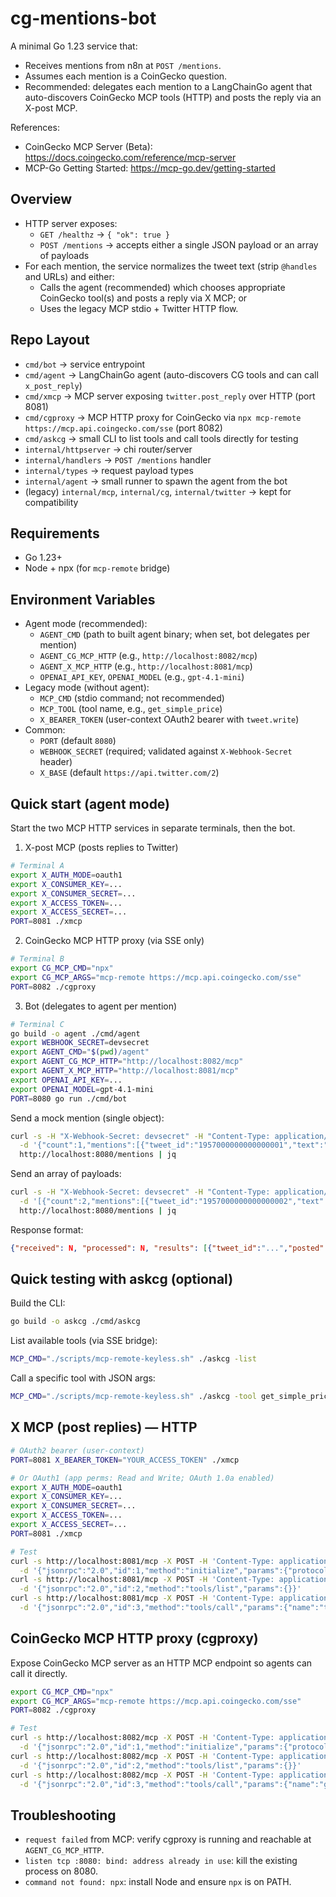# cg-mentions-bot

A minimal Go 1.23 service that:
- Receives mentions from n8n at `POST /mentions`.
- Assumes each mention is a CoinGecko question.
- Recommended: delegates each mention to a LangChainGo agent that auto-discovers CoinGecko MCP tools (HTTP) and posts the reply via an X-post MCP.

References:
- CoinGecko MCP Server (Beta): https://docs.coingecko.com/reference/mcp-server
- MCP-Go Getting Started: https://mcp-go.dev/getting-started

## Overview
- HTTP server exposes:
  - `GET /healthz` → `{ "ok": true }`
  - `POST /mentions` → accepts either a single JSON payload or an array of payloads
- For each mention, the service normalizes the tweet text (strip `@handles` and URLs) and either:
  - Calls the agent (recommended) which chooses appropriate CoinGecko tool(s) and posts a reply via X MCP; or
  - Uses the legacy MCP stdio + Twitter HTTP flow.

## Repo Layout
- `cmd/bot` → service entrypoint
- `cmd/agent` → LangChainGo agent (auto-discovers CG tools and can call `x_post_reply`)
- `cmd/xmcp` → MCP server exposing `twitter.post_reply` over HTTP (port 8081)
- `cmd/cgproxy` → MCP HTTP proxy for CoinGecko via `npx mcp-remote https://mcp.api.coingecko.com/sse` (port 8082)
- `cmd/askcg` → small CLI to list tools and call tools directly for testing
- `internal/httpserver` → chi router/server
- `internal/handlers` → `POST /mentions` handler
- `internal/types` → request payload types
- `internal/agent` → small runner to spawn the agent from the bot
- (legacy) `internal/mcp`, `internal/cg`, `internal/twitter` → kept for compatibility

## Requirements
- Go 1.23+
- Node + npx (for `mcp-remote` bridge)

## Environment Variables
- Agent mode (recommended):
  - `AGENT_CMD` (path to built agent binary; when set, bot delegates per mention)
  - `AGENT_CG_MCP_HTTP` (e.g., `http://localhost:8082/mcp`)
  - `AGENT_X_MCP_HTTP` (e.g., `http://localhost:8081/mcp`)
  - `OPENAI_API_KEY`, `OPENAI_MODEL` (e.g., `gpt-4.1-mini`)
- Legacy mode (without agent):
  - `MCP_CMD` (stdio command; not recommended)
  - `MCP_TOOL` (tool name, e.g., `get_simple_price`)
  - `X_BEARER_TOKEN` (user-context OAuth2 bearer with `tweet.write`)
- Common:
  - `PORT` (default `8080`)
  - `WEBHOOK_SECRET` (required; validated against `X-Webhook-Secret` header)
  - `X_BASE` (default `https://api.twitter.com/2`)

## Quick start (agent mode)
Start the two MCP HTTP services in separate terminals, then the bot.

1) X-post MCP (posts replies to Twitter)
```bash
# Terminal A
export X_AUTH_MODE=oauth1
export X_CONSUMER_KEY=...
export X_CONSUMER_SECRET=...
export X_ACCESS_TOKEN=...
export X_ACCESS_SECRET=...
PORT=8081 ./xmcp
```

2) CoinGecko MCP HTTP proxy (via SSE only)
```bash
# Terminal B
export CG_MCP_CMD="npx"
export CG_MCP_ARGS="mcp-remote https://mcp.api.coingecko.com/sse"
PORT=8082 ./cgproxy
```

3) Bot (delegates to agent per mention)
```bash
# Terminal C
go build -o agent ./cmd/agent
export WEBHOOK_SECRET=devsecret
export AGENT_CMD="$(pwd)/agent"
export AGENT_CG_MCP_HTTP="http://localhost:8082/mcp"
export AGENT_X_MCP_HTTP="http://localhost:8081/mcp"
export OPENAI_API_KEY=...
export OPENAI_MODEL=gpt-4.1-mini
PORT=8080 go run ./cmd/bot
```

Send a mock mention (single object):
```bash
curl -s -H "X-Webhook-Secret: devsecret" -H "Content-Type: application/json" \
  -d '{"count":1,"mentions":[{"tweet_id":"1957000000000000001","text":"btc price in usd?","author_id":"x","author_username":"u","conversation_id":"1957000000000000001","created_at":"2025-01-01T00:00:00Z"}]}' \
  http://localhost:8080/mentions | jq
```

Send an array of payloads:
```bash
curl -s -H "X-Webhook-Secret: devsecret" -H "Content-Type: application/json" \
  -d '[{"count":2,"mentions":[{"tweet_id":"1957000000000000002","text":"eth market cap?","author_id":"y","author_username":"v","conversation_id":"1957000000000000002","created_at":"2025-01-01T00:01:00Z"},{"tweet_id":"1957000000000000003","text":"Compare solana and cardano market cap","author_id":"z","author_username":"w","conversation_id":"1957000000000000003","created_at":"2025-01-01T00:02:00Z"}]}]' \
  http://localhost:8080/mentions | jq
```

Response format:
```json
{"received": N, "processed": N, "results": [{"tweet_id":"...","posted":true|false,"error":"...optional"}]}
```

## Quick testing with askcg (optional)
Build the CLI:
```bash
go build -o askcg ./cmd/askcg
```
List available tools (via SSE bridge):
```bash
MCP_CMD="./scripts/mcp-remote-keyless.sh" ./askcg -list
```
Call a specific tool with JSON args:
```bash
MCP_CMD="./scripts/mcp-remote-keyless.sh" ./askcg -tool get_simple_price -args '{"ids":"bitcoin","vs_currencies":"usd"}'
```

## X MCP (post replies) — HTTP
```bash
# OAuth2 bearer (user-context)
PORT=8081 X_BEARER_TOKEN="YOUR_ACCESS_TOKEN" ./xmcp

# Or OAuth1 (app perms: Read and Write; OAuth 1.0a enabled)
export X_AUTH_MODE=oauth1
export X_CONSUMER_KEY=...
export X_CONSUMER_SECRET=...
export X_ACCESS_TOKEN=...
export X_ACCESS_SECRET=...
PORT=8081 ./xmcp

# Test
curl -s http://localhost:8081/mcp -X POST -H 'Content-Type: application/json' \
  -d '{"jsonrpc":"2.0","id":1,"method":"initialize","params":{"protocolVersion":"2025-06-18","capabilities":{},"clientInfo":{"name":"test","version":"0.1.0"}}}'
curl -s http://localhost:8081/mcp -X POST -H 'Content-Type: application/json' \
  -d '{"jsonrpc":"2.0","id":2,"method":"tools/list","params":{}}'
curl -s http://localhost:8081/mcp -X POST -H 'Content-Type: application/json' \
  -d '{"jsonrpc":"2.0","id":3,"method":"tools/call","params":{"name":"twitter.post_reply","arguments":{"in_reply_to_tweet_id":"<tweet_id>","text":"hello from XMCP"}}}'
```

## CoinGecko MCP HTTP proxy (cgproxy)
Expose CoinGecko MCP server as an HTTP MCP endpoint so agents can call it directly.
```bash
export CG_MCP_CMD="npx"
export CG_MCP_ARGS="mcp-remote https://mcp.api.coingecko.com/sse"
PORT=8082 ./cgproxy

# Test
curl -s http://localhost:8082/mcp -X POST -H 'Content-Type: application/json' \
  -d '{"jsonrpc":"2.0","id":1,"method":"initialize","params":{"protocolVersion":"2025-06-18","capabilities":{},"clientInfo":{"name":"test","version":"0.1.0"}}}'
curl -s http://localhost:8082/mcp -X POST -H 'Content-Type: application/json' \
  -d '{"jsonrpc":"2.0","id":2,"method":"tools/list","params":{}}'
curl -s http://localhost:8082/mcp -X POST -H 'Content-Type: application/json' \
  -d '{"jsonrpc":"2.0","id":3,"method":"tools/call","params":{"name":"get_simple_price","arguments":{"ids":"bitcoin","vs_currencies":"usd"}}}'
```

## Troubleshooting
- `request failed` from MCP: verify cgproxy is running and reachable at `AGENT_CG_MCP_HTTP`.
- `listen tcp :8080: bind: address already in use`: kill the existing process on 8080.
- `command not found: npx`: install Node and ensure `npx` is on PATH.

